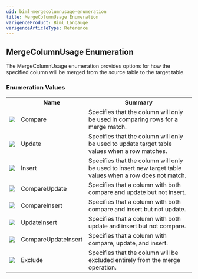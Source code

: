 ```yaml
---
uid: biml-mergecolumnusage-enumeration
title: MergeColumnUsage Enumeration
varigenceProduct: Biml Langauge
varigenceArticleType: Reference
---
```


## MergeColumnUsage Enumeration<div class="LanguageSummary"><div class ="SummaryItem">The MergeColumnUsage enumeration provides options for how the specified column will be merged from the source table to the target table.</div></div><div class="EnumValueGroup">### Enumeration Values<table id="EnumValue" class="MemberList"><tbody><tr><th class="MemberTypeIconColumnHeader">&nbsp;</th><th class="MemberNameColumnHeader">Name</th><th class="MemberSummaryColumnHeader">Summary</th></tr><tr class="cd0"><td align="center" class="MemberTypeIcon"><img src="enumValue.png"></img></td><td class="MemberName">Compare</td><td class="MemberSummary"><div class ="SummaryItem">Specifies that the column will only be used in comparing rows for a merge match.</div></td></tr><tr class="cd1"><td align="center" class="MemberTypeIcon"><img src="enumValue.png"></img></td><td class="MemberName">Update</td><td class="MemberSummary"><div class ="SummaryItem">Specifies that the column will only be used to update target table values when a row matches.</div></td></tr><tr class="cd0"><td align="center" class="MemberTypeIcon"><img src="enumValue.png"></img></td><td class="MemberName">Insert</td><td class="MemberSummary"><div class ="SummaryItem">Specifies that the column will only be used to insert new target table values when a row does not match.</div></td></tr><tr class="cd1"><td align="center" class="MemberTypeIcon"><img src="enumValue.png"></img></td><td class="MemberName">CompareUpdate</td><td class="MemberSummary"><div class ="SummaryItem">Specifies that a column with both compare and update but not insert.</div></td></tr><tr class="cd0"><td align="center" class="MemberTypeIcon"><img src="enumValue.png"></img></td><td class="MemberName">CompareInsert</td><td class="MemberSummary"><div class ="SummaryItem">Specifies that a column with both compare and insert but not update.</div></td></tr><tr class="cd1"><td align="center" class="MemberTypeIcon"><img src="enumValue.png"></img></td><td class="MemberName">UpdateInsert</td><td class="MemberSummary"><div class ="SummaryItem">Specifies that a column with both update and insert but not compare.</div></td></tr><tr class="cd0"><td align="center" class="MemberTypeIcon"><img src="enumValue.png"></img></td><td class="MemberName">CompareUpdateInsert</td><td class="MemberSummary"><div class ="SummaryItem">Specifies that a column with compare, update, and insert.</div></td></tr><tr class="cd1"><td align="center" class="MemberTypeIcon"><img src="enumValue.png"></img></td><td class="MemberName">Exclude</td><td class="MemberSummary"><div class ="SummaryItem">Specifies that the column will be excluded entirely from the merge operation.</div></td></tr></tbody></table></div>